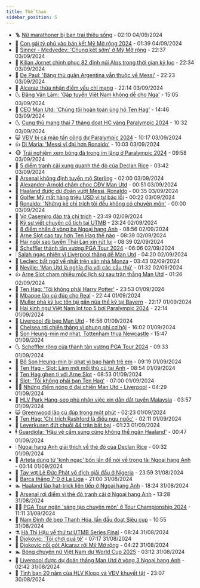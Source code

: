 ```yaml
---
title: Thể thao
sidebar_position: 5
---
```


<!-- vnexpress-the-thao:START -->
- 🪜 [Nữ marathoner bị bạn trai thiêu sống](https://vnexpress.net/nu-marathoner-bi-ban-trai-thieu-song-4788768.html) - 02:10 04/09/2024
- 🦩 [Con gái tỷ phú vào bán kết Mỹ Mở rộng 2024](https://vnexpress.net/con-gai-ty-phu-vao-ban-ket-my-mo-rong-2024-4788728.html) - 01:39 04/09/2024
- 🧰 [Sinner - Medvedev: &#39;Chung kết sớm&#39; ở Mỹ Mở rộng](https://vnexpress.net/sinner-medvedev-chung-ket-som-o-my-mo-rong-4788702.html) - 22:37 03/09/2024
- 🤗 [Kilian Jornet chinh phục 82 đỉnh núi Alps trong thời gian kỷ lục](https://vnexpress.net/kilian-jornet-chinh-phuc-82-dinh-nui-alps-trong-thoi-gian-ky-luc-4788698.html) - 22:34 03/09/2024
- 🥳 [De Paul: &#39;Băng thủ quân Argentina vẫn thuộc về Messi&#39;](https://vnexpress.net/de-paul-bang-thu-quan-argentina-van-thuoc-ve-messi-4788700.html) - 22:23 03/09/2024
- 🦣 [Alcaraz thừa nhận điểm yếu chí mạng](https://vnexpress.net/alcaraz-thua-nhan-diem-yeu-chi-mang-4788704.html) - 22:14 03/09/2024
- 🌜 [Đặng Văn Lâm: &#39;Gặp tuyển Việt Nam không dễ cho Nga&#39;](https://vnexpress.net/dang-van-lam-gap-tuyen-viet-nam-khong-de-cho-nga-4788675.html) - 15:05 03/09/2024
- 🫶 [CEO Man Utd: &#39;Chúng tôi hoàn toàn ủng hộ Ten Hag&#39;](https://vnexpress.net/ceo-man-utd-chung-toi-hoan-toan-ung-ho-ten-hag-4788676.html) - 14:46 03/09/2024
- 🌜 [Cung thủ mang thai 7 tháng đoạt HC vàng Paralympic 2024](https://vnexpress.net/cung-thu-mang-thai-7-thang-doat-hc-vang-paralympic-2024-4788658.html) - 10:32 03/09/2024
- 😺 [VĐV bị cá mập tấn công dự Paralympic 2024](https://vnexpress.net/vdv-bi-ca-map-tan-cong-du-paralympic-2024-4788655.html) - 10:17 03/09/2024
- 👍 [Di Maria: &#39;Messi vĩ đại hơn Ronaldo&#39;](https://vnexpress.net/di-maria-messi-vi-dai-hon-ronaldo-4788626.html) - 10:03 03/09/2024
- 🐵 [Trải nghiệm xem bóng đá trong im lặng ở Paralympic 2024](https://vnexpress.net/trai-nghiem-xem-bong-da-trong-im-lang-o-paralympic-2024-4788637.html) - 09:58 03/09/2024
- 💫 [5 điểm tranh cãi xung quanh thẻ đỏ của Declan Rice](https://vnexpress.net/5-diem-tranh-cai-xung-quanh-the-do-cua-declan-rice-4788578.html) - 03:42 03/09/2024
- 🦆 [Arsenal không định tuyển mộ Sterling](https://vnexpress.net/arsenal-khong-dinh-tuyen-mo-sterling-4788556.html) - 02:00 03/09/2024
- 🙉 [Alexander-Arnold châm chọc CĐV Man Utd](https://vnexpress.net/alexander-arnold-cham-choc-cdv-man-utd-4785483.html) - 00:51 03/09/2024
- 📝 [Haaland được dự đoán vượt Messi, Ronaldo](https://vnexpress.net/haaland-duoc-du-doan-vuot-messi-ronaldo-4788519.html) - 00:35 03/09/2024
- 💯 [Golfer Mỹ mất hàng triệu USD vì tự báo lỗi](https://vnexpress.net/golfer-my-mat-hang-trieu-usd-vi-tu-bao-loi-4788517.html) - 00:22 03/09/2024
- 🌈 [Ronaldo: &#39;Những kẻ chỉ trích tôi đều không có chuyên môn&#39;](https://vnexpress.net/ronaldo-nhung-ke-chi-trich-toi-deu-khong-co-chuyen-mon-4788512.html) - 00:00 03/09/2024
- 🦩 [Vợ Casemiro đáp trả chỉ trích](https://vnexpress.net/vo-casemiro-dap-tra-chi-trich-4788509.html) - 23:49 02/09/2024
- 🐲 [Kỹ sư viết chuyện cổ tích tại UTMB](https://vnexpress.net/ky-su-viet-chuyen-co-tich-tai-utmb-4788449.html) - 23:24 02/09/2024
- 🌁 [8 điểm nhấn ở vòng ba Ngoại hạng Anh](https://vnexpress.net/8-diem-nhan-o-vong-ba-ngoai-hang-anh-4788417.html) - 08:56 02/09/2024
- 💯 [Arne Slot cao tay hơn Ten Hag thế nào](https://vnexpress.net/arne-slot-cao-tay-hon-ten-hag-the-nao-4788413.html) - 08:39 02/09/2024
- 🌝 [Hai ngôi sao tuyển Thái Lan xin rút lui](https://vnexpress.net/hai-ngoi-sao-tuyen-thai-lan-xin-rut-lui-4788405.html) - 08:39 02/09/2024
- 🤖 [Scheffler thành tân vương PGA Tour 2024](https://vnexpress.net/scheffler-thanh-tan-vuong-pga-tour-2024-4788420.html) - 06:06 02/09/2024
- 🕯 [Salah ngạc nhiên vì Liverpool thắng dễ Man Utd](https://vnexpress.net/salah-ngac-nhien-vi-liverpool-thang-de-man-utd-4788366.html) - 04:20 02/09/2024
- 🧰 [Leclerc bất ngờ về nhất trên sân nhà Monza](https://vnexpress.net/leclerc-bat-ngo-ve-nhat-tren-san-nha-monza-4788350.html) - 03:43 02/09/2024
- 🥳 [Neville: &#39;Man Utd là nghĩa địa với các cầu thủ&#39;](https://vnexpress.net/neville-man-utd-la-nghia-dia-voi-cac-cau-thu-4788322.html) - 01:32 02/09/2024
- 👍 [Arne Slot chạm nhiều mốc lịch sử sau trận thắng Man Utd](https://vnexpress.net/arne-slot-cham-nhieu-moc-lich-su-sau-tran-thang-man-utd-4788317.html) - 01:26 02/09/2024
- 💪 [Ten Hag: &#39;Tôi không phải Harry Potter&#39;](https://vnexpress.net/ten-hag-toi-khong-phai-harry-potter-4788302.html) - 23:53 01/09/2024
- 👹 [Mbappe lập cú đúp cho Real](https://vnexpress.net/mbappe-lap-cu-dup-cho-real-4788296.html) - 22:44 01/09/2024
- 🧰 [Muller phá kỷ lục tồn tại gần nửa thế kỷ tại Bayern](https://vnexpress.net/muller-pha-ky-luc-ton-tai-gan-nua-the-ky-tai-bayern-4788292.html) - 22:17 01/09/2024
- 🚀 [Hai kình ngư Việt Nam lọt top 5 bơi Paralympic 2024](https://vnexpress.net/hai-kinh-ngu-viet-nam-lot-top-5-boi-paralympic-2024-4788293.html) - 22:14 01/09/2024
- 🎃 [Liverpool đè bẹp Man Utd](https://vnexpress.net/liverpool-de-bep-man-utd-4788275.html) - 16:56 01/09/2024
- 🧰 [Chelsea rơi chiến thắng vì phung phí cơ hội](https://vnexpress.net/chelsea-roi-chien-thang-vi-phung-phi-co-hoi-4788278.html) - 16:02 01/09/2024
- 👀 [Son Heung-min mờ nhạt, Tottenham thua Newcastle](https://vnexpress.net/son-heung-min-mo-nhat-tottenham-thua-newcastle-4788269.html) - 15:47 01/09/2024
- 🌜 [Scheffler rộng cửa thành tân vương PGA Tour 2024](https://vnexpress.net/scheffler-rong-cua-thanh-tan-vuong-pga-tour-2024-4788219.html) - 09:33 01/09/2024
- 🫶 [Bố Son Heung-min bị phạt vì bạo hành trẻ em](https://vnexpress.net/bo-son-heung-min-bi-phat-vi-bao-hanh-tre-em-4788211.html) - 09:19 01/09/2024
- 🦄 [Ten Hag - Slot: Làm mới mối thù cũ tại Anh](https://vnexpress.net/ten-hag-slot-lam-moi-moi-thu-cu-tai-anh-4788201.html) - 08:54 01/09/2024
- 🥳 [Ten Hag ghen tị với Arne Slot](https://vnexpress.net/ten-hag-ghen-ti-voi-arne-slot-4788206.html) - 08:53 01/09/2024
- 🐲 [Slot: &#39;Tôi không phải bạn Ten Hag&#39;](https://vnexpress.net/slot-toi-khong-phai-ban-ten-hag-4788156.html) - 07:00 01/09/2024
- 🧑‍🏫 [Những điểm nóng ở đại chiến Man Utd - Liverpool](https://vnexpress.net/nhung-diem-nong-o-dai-chien-man-utd-liverpool-4788143.html) - 04:29 01/09/2024
- 🤔 [HLV Park Hang-seo phủ nhận việc xin dẫn dắt tuyển Malaysia](https://vnexpress.net/hlv-park-hang-seo-phu-nhan-viec-xin-dan-dat-tuyen-malaysia-4788148.html) - 03:57 01/09/2024
- 😺 [Greenwood lập cú đúp trong một phút](https://vnexpress.net/greenwood-lap-cu-dup-trong-mot-phut-4788110.html) - 02:23 01/09/2024
- 💪 [Ten Hag: &#39;Chỉ trích Rashford là điều ngu ngốc&#39;](https://vnexpress.net/ten-hag-chi-trich-rashford-la-dieu-ngu-ngoc-4788086.html) - 02:11 01/09/2024
- 💼 [Leverkusen đứt chuỗi 44 trận bất bại](https://vnexpress.net/leverkusen-dut-chuoi-44-tran-bat-bai-4788134.html) - 01:23 01/09/2024
- 🕴 [Guardiola: &#39;Hậu vệ cầm súng cũng không thể ngăn Haaland&#39;](https://vnexpress.net/guardiola-hau-ve-cam-sung-cung-khong-the-ngan-haaland-4788083.html) - 00:47 01/09/2024
- 🕯 [Ngoại hạng Anh giải thích về thẻ đỏ của Declan Rice](https://vnexpress.net/ngoai-hang-anh-giai-thich-ve-the-do-cua-declan-rice-4788077.html) - 00:32 01/09/2024
- 📝 [Arteta dùng từ &#39;kinh ngạc&#39; bốn lần để nói về trọng tài Ngoại hạng Anh](https://vnexpress.net/arteta-dung-tu-kinh-ngac-bon-lan-de-noi-ve-trong-tai-ngoai-hang-anh-4788074.html) - 00:14 01/09/2024
- 🧐 [Tay vợt Lê Đức Phát vô địch giải đấu ở Nigeria](https://vnexpress.net/tay-vot-le-duc-phat-vo-dich-giai-dau-o-nigeria-4788066.html) - 23:59 31/08/2024
- 🙉 [Barca thắng 7-0 ở La Liga](https://vnexpress.net/barca-thang-7-0-o-la-liga-4788060.html) - 21:00 31/08/2024
- 🏊 [Haaland lập hat-trick liên tiếp ở Ngoại hạng Anh](https://vnexpress.net/haaland-lap-hat-trick-lien-tiep-o-ngoai-hang-anh-4788061.html) - 18:24 31/08/2024
- 🌊 [Arsenal rơi điểm vì thẻ đỏ tranh cãi ở Ngoại hạng Anh](https://vnexpress.net/arsenal-roi-diem-vi-the-do-tranh-cai-o-ngoai-hang-anh-4788033.html) - 13:28 31/08/2024
- 👨‍🏫 [PGA Tour ngăn &#39;sáng tạo chuyên môn&#39; ở Tour Championship 2024](https://vnexpress.net/pga-tour-ngan-sang-tao-chuyen-mon-o-tour-championship-2024-4788011.html) - 11:11 31/08/2024
- 🥷 [Nam Định đè bẹp Thanh Hóa, lần đầu đoạt Siêu cup](https://vnexpress.net/sieu-cup-quoc-gia-2024-4788008-tong-thuat.html) - 10:55 31/08/2024
- ⚗️ [Hà Thị Hậu về thứ tư UTMB Series Final](https://vnexpress.net/ha-thi-hau-ve-thu-tu-utmb-series-final-4787890.html) - 08:24 31/08/2024
- 🌮 [Djokovic: &#39;Tôi chơi quá tệ&#39;](https://vnexpress.net/djokovic-toi-choi-qua-te-4787947.html) - 07:17 31/08/2024
- 🤩 [Djokovic nối gót Alcaraz rời Mỹ Mở rộng](https://vnexpress.net/djokovic-noi-got-alcaraz-roi-my-mo-rong-4787907.html) - 04:22 31/08/2024
- 🏊 [Bóng chuyền nữ Việt Nam dự World Cup 2025](https://vnexpress.net/bong-chuyen-nu-viet-nam-du-world-cup-2025-4787732.html) - 03:12 31/08/2024
- 🐎 [Liverpool được dự đoán thắng Man Utd ở vòng 3 Ngoại hạng Anh](https://vnexpress.net/liverpool-duoc-du-doan-thang-man-utd-o-vong-3-ngoai-hang-anh-4787875.html) - 02:42 31/08/2024
- 💫 [Tình bạn 20 năm của HLV Klopp và VĐV khuyết tật](https://vnexpress.net/tinh-ban-20-nam-cua-hlv-klopp-va-vdv-khuyet-tat-4787813.html) - 23:07 30/08/2024<!-- vnexpress-the-thao:END -->
